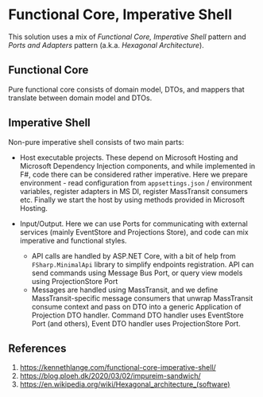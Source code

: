 # Functional Core, Imperative Shell

This solution uses a mix of *Functional Core, Imperative Shell* pattern and
*Ports and Adapters* pattern (a.k.a. *Hexagonal Architecture*).

## Functional Core

Pure functional core consists of domain model, DTOs, and mappers that translate
between domain model and DTOs.

## Imperative Shell

Non-pure imperative shell consists of two main parts:

* Host executable projects. These depend on Microsoft Hosting and Microsoft
  Dependency Injection components, and while implemented in F#, code there
  can be considered rather imperative. Here we prepare environment - read
  configuration from `appsettings.json` / environment variables, register
  adapters in MS DI, register MassTransit consumers etc. Finally we start
  the host by using methods provided in Microsoft Hosting.

* Input/Output. Here we can use Ports for communicating with external services
  (mainly EventStore and Projections Store), and code can mix imperative
  and functional styles.
  * API calls are handled by ASP.NET Core, with a bit of help from
    `FSharp.MinimalApi` library to simplify endpoints registration.
    API can send commands using Message Bus Port, or query view models
    using ProjectionStore Port
  * Messages are handled using MassTransit, and we define MassTransit-specific
    message consumers that unwrap MassTransit consume context and pass on DTO
    into a generic Application of Projection DTO handler. Command DTO handler
    uses EventStore Port (and others), Event DTO handler uses ProjectionStore
    Port.

## References

1. <https://kennethlange.com/functional-core-imperative-shell/>
2. <https://blog.ploeh.dk/2020/03/02/impureim-sandwich/>
3. <https://en.wikipedia.org/wiki/Hexagonal_architecture_(software)>
